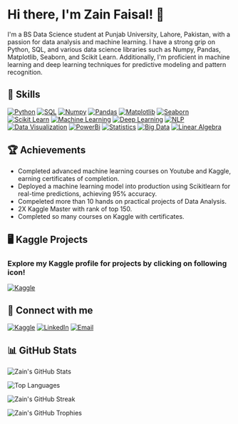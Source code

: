 # Hi there, I'm Zain Faisal! 👋

I'm a BS Data Science student at Punjab University, Lahore, Pakistan, with a passion for data analysis and machine learning. I have a strong grip on Python, SQL, and various data science libraries such as Numpy, Pandas, Matplotlib, Seaborn, and Scikit Learn. Additionally, I'm proficient in machine learning and deep learning techniques for predictive modeling and pattern recognition.

## 🔧 Skills

[![Python](https://img.shields.io/badge/-Python-3776AB?style=for-the-badge&logo=python&logoColor=white)](https://www.python.org/)
[![SQL](https://img.shields.io/badge/-SQL-4479A1?style=for-the-badge&logo=sql&logoColor=white)](https://www.sql.org/)
[![Numpy](https://img.shields.io/badge/-Numpy-013243?style=for-the-badge&logo=numpy&logoColor=white)](https://numpy.org/)
[![Pandas](https://img.shields.io/badge/-Pandas-150458?style=for-the-badge&logo=pandas&logoColor=white)](https://pandas.pydata.org/)
[![Matplotlib](https://img.shields.io/badge/-Matplotlib-11557c?style=for-the-badge&logo=matplotlib&logoColor=white)](https://matplotlib.org/)
[![Seaborn](https://img.shields.io/badge/-Seaborn-388E3C?style=for-the-badge&logo=seaborn&logoColor=white)](https://seaborn.pydata.org/)
[![Scikit Learn](https://img.shields.io/badge/-Scikit_Learn-F7931E?style=for-the-badge&logo=scikit-learn&logoColor=white)](https://scikit-learn.org/)
[![Machine Learning](https://img.shields.io/badge/-Machine_Learning-FF6F00?style=for-the-badge&logo=machine-learning&logoColor=white)](https://en.wikipedia.org/wiki/Machine_learning)
[![Deep Learning](https://img.shields.io/badge/-Deep_Learning-FF6F00?style=for-the-badge&logo=deep-learning&logoColor=white)](https://en.wikipedia.org/wiki/Deep_learning)
[![NLP](https://img.shields.io/badge/-NLP-4db6ac?style=for-the-badge&logo=nlp&logoColor=white)](https://en.wikipedia.org/wiki/Natural_language_processing)
[![Data Visualization](https://img.shields.io/badge/-Data_Visualization-6a0dad?style=for-the-badge&logo=data-visualization&logoColor=white)](https://en.wikipedia.org/wiki/Data_visualization)
[![PowerBi](https://img.shields.io/badge/-PowerBi-F2C811?style=for-the-badge&logo=powerbi&logoColor=white)](https://powerbi.microsoft.com/)
[![Statistics](https://img.shields.io/badge/-Statistics-8E24AA?style=for-the-badge&logo=statistics&logoColor=white)](https://en.wikipedia.org/wiki/Statistics)
[![Big Data](https://img.shields.io/badge/-Big_Data-212121?style=for-the-badge&logo=big-data&logoColor=white)](https://en.wikipedia.org/wiki/Big_data)
[![Linear Algebra](https://img.shields.io/badge/-Linear_Algebra-2196F3?style=for-the-badge&logo=linear-algebra&logoColor=white)](https://en.wikipedia.org/wiki/Linear_algebra)

## 🏆 Achievements

- Completed advanced machine learning courses on Youtube and Kaggle, earning certificates of completion.
- Deployed a machine learning model into production using Scikitlearn for real-time predictions, achieving 95% accuracy.
- Compeleted more than 10 hands on practical projects of Data Analysis.
- 2X Kaggle Master with rank of top 150.
- Completed so many courses on Kaggle with certificates.

## 🖥️ Kaggle Projects
### Explore my Kaggle profile for projects by clicking on following icon!

[![Kaggle](https://img.shields.io/badge/-Kaggle-20BEFF?style=for-the-badge&logo=kaggle&logoColor=white)](https://www.kaggle.com/zain280/code)

## 🚀 Connect with me

[![Kaggle](https://img.shields.io/badge/-Kaggle-20BEFF?style=for-the-badge&logo=kaggle&logoColor=white)](https://www.kaggle.com/zain280)
[![LinkedIn](https://img.shields.io/badge/-LinkedIn-0077B5?style=for-the-badge&logo=linkedin&logoColor=white)](https://www.linkedin.com/in/zain-faisal-593b05239)
[![Email](https://img.shields.io/badge/Email-zainfaisal280%40gmail.com-green?style=for-the-badge&logo=gmail&logoColor=white)](mailto:zainfaisal280@gmail.com)

## 📊 GitHub Stats

![Zain's GitHub Stats](https://github-readme-stats.vercel.app/api?username=ZainFaisal005&show_icons=true&theme=radical&hide=issues,contribs)

![Top Languages](https://github-readme-stats.vercel.app/api/top-langs/?username=ZainFaisal005&layout=compact&theme=radical)

![Zain's GitHub Streak](https://github-readme-streak-stats.herokuapp.com/?user=ZainFaisal005&theme=radical)

![Zain's GitHub Trophies](https://github-profile-trophy.vercel.app/?username=ZainFaisal005&theme=radical)
